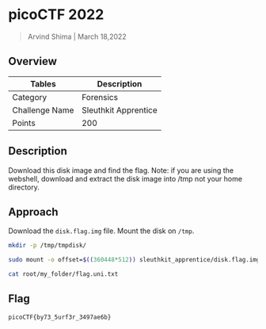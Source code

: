 # picoCTF 2022

> Arvind Shima | March 18,2022

## Overview

| Tables | Description |
| ------ | ----------- |
| Category | Forensics |
| Challenge Name | Sleuthkit Apprentice |
| Points | 200 |

## Description

Download this disk image and find the flag.
Note: if you are using the webshell, download and extract the disk image into /tmp not your home directory.

## Approach

Download the `disk.flag.img` file. Mount the disk on `/tmp`.

```bash
mkdir -p /tmp/tmpdisk/

sudo mount -o offset=$((360448*512)) sleuthkit_apprentice/disk.flag.img /tmp/tmpdisk/

cat root/my_folder/flag.uni.txt
```

## Flag

```
picoCTF{by73_5urf3r_3497ae6b}
```
